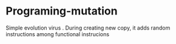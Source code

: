# Programing-mutation
Simple evolution virus . During creating new copy, it adds random instructions  among  functional instrucions
